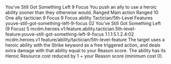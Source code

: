 <ability>
  <name>You&apos;ve Still Got Something Left</name>
  <cost>9 Focus</cost>
  <flavor>You push an ally to use a heroic ability sooner than they otherwise would.</flavor>
  <keywords>
    <keyword>Ranged</keyword>
  </keywords>
  <type>Main action</type>
  <distance>Ranged 10</distance>
  <target>One ally</target>
  <metadata>
    <class>tactician</class>
    <cost>9 Focus</cost>
    <cost_amount>9</cost_amount>
    <cost_resource>Focus</cost_resource>
    <feature_type>ability</feature_type>
    <file_dpath>Tactician/5th-Level Features</file_dpath>
    <item_id>youve-still-got-something-left-9-focus</item_id>
    <item_index>02</item_index>
    <item_name>You&apos;ve Still Got Something Left (9 Focus)</item_name>
    <level>5</level>
    <scc>mcdm.heroes.v1:feature.ability.tactician.5th-level-feature:youve-still-got-something-left-9-focus</scc>
    <scdc>1.1.1:5.1.2.4:02</scdc>
    <source>mcdm.heroes.v1</source>
    <type>feature/ability/tactician/5th-level-feature</type>
  </metadata>
  <effects>
    <effect type="mundane">The target uses a heroic ability with the Strike keyword as a free triggered action, and deals extra damage with that ability equal to your Reason score. The ability has its Heroic Resource cost reduced by 1 + your Reason score (minimum cost 0).</effect>
  </effects>
</ability>
